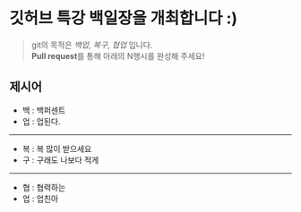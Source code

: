 # 깃허브 특강 백일장을 개최합니다 :)
> git의 목적은 *백업*, *복구*, *협업* 입니다.  
> **Pull request**를 통해 아래의 N행시를 완성해 주세요!
## 제시어
- 백 : 백퍼센트
- 업 : 업된다.
---
- 복 : 복 많이 받으세요
- 구 : 구래도 나보다 적게
---
- 협 : 협력하는
- 업 : 업친아
